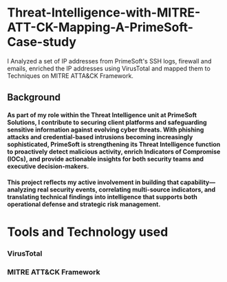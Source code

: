 # Threat-Intelligence-with-MITRE-ATT-CK-Mapping-A-PrimeSoft-Case-study
I Analyzed a set of IP addresses from PrimeSoft's SSH logs, firewall and emails, enriched the IP addresses using VirusTotal and mapped them to Techniques on MITRE ATTA&amp;CK Framework.
## Background
#### As part of my role within the Threat Intelligence unit at PrimeSoft Solutions, I contribute to securing client platforms and safeguarding sensitive information against evolving cyber threats. With phishing attacks and credential-based intrusions becoming increasingly sophisticated, PrimeSoft is strengthening its Threat Intelligence function to proactively detect malicious activity, enrich Indicators of Compromise (IOCs), and provide actionable insights for both security teams and executive decision-makers.
#### This project reflects my active involvement in building that capability—analyzing real security events, correlating multi-source indicators, and translating technical findings into intelligence that supports both operational defense and strategic risk management.

# Tools and Technology used
### VirusTotal
### MITRE ATT&CK Framework

